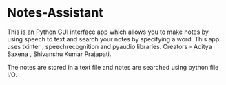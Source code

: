 # Notes-Assistant
This is an Python GUI interface app which allows you to make notes by using speech to text and search your notes by specifying a word. 
This app uses tkinter , speechrecognition and pyaudio libraries. 
Creators - Aditya Saxena , Shivanshu Kumar Prajapati.

The notes are stored in a text file and notes are searched using python file I/O.
